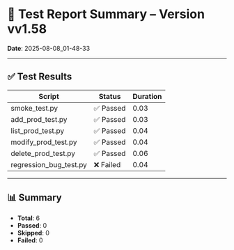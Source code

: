 # 🧪 Test Report Summary – Version vv1.58
**Date**: 2025-08-08_01-48-33

---

## ✅ Test Results

| Script | Status | Duration |
|--------|--------|----------|
| smoke_test.py | ✅ Passed | 0.03 |
| add_prod_test.py | ✅ Passed | 0.03 |
| list_prod_test.py | ✅ Passed | 0.04 |
| modify_prod_test.py | ✅ Passed | 0.04 |
| delete_prod_test.py | ✅ Passed | 0.06 |
| regression_bug_test.py | ❌ Failed | 0.04 |

---

## 📊 Summary
- **Total**: 6
- **Passed**: 0
- **Skipped**: 0
- **Failed**: 0

